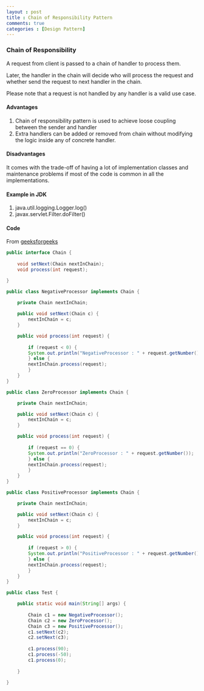 ```yaml
---
layout : post
title : Chain of Responsibility Pattern
comments: true
categories : [Design Pattern]
---
```


### Chain of Responsibility

  A request from client is passed to a chain of handler to process them. 
	
  Later, the handler in the chain will decide who will process the request 
  and whether send the request to next handler in the chain.

  Please note that a request is not handled by any handler is a valid use case.

#### Advantages

  1. Chain of responsibility pattern is used to achieve loose coupling between the sender and handler
  2. Extra handlers can be added or removed from chain without modifying the logic inside any of concrete handler.

#### Disadvantages

  It comes with the trade-off of having a lot of implementation classes and maintenance problems if most of the code is common in all the implementations.

#### Example in JDK

  1. java.util.logging.Logger.log()
  2. javax.servlet.Filter.doFilter()

#### Code

  From [geeksforgeeks](https://www.geeksforgeeks.org/chain-responsibility-design-pattern/)

```java
public interface Chain {
	
    void setNext(Chain nextInChain); 
    void process(int request); 

}

public class NegativeProcessor implements Chain {
	
	private Chain nextInChain;

	public void setNext(Chain c) {
		nextInChain = c;
	}

	public void process(int request) {
	
	    if (request < 0) {
		System.out.println("NegativeProcessor : " + request.getNumber());
	    } else {
		nextInChain.process(request);
	    }
	}
}

public class ZeroProcessor implements Chain {

	private Chain nextInChain;

	public void setNext(Chain c) {
		nextInChain = c;
	}

	public void process(int request) {
	
	    if (request == 0) {
		System.out.println("ZeroProcessor : " + request.getNumber());
	    } else {
		nextInChain.process(request);
	    }
	}
}

public class PositiveProcessor implements Chain {

	private Chain nextInChain;

	public void setNext(Chain c) {
		nextInChain = c;
	}

	public void process(int request) {
	
	    if (request > 0) {
		System.out.println("PositiveProcessor : " + request.getNumber());
	    } else {
		nextInChain.process(request);
	    }
	}
}

public class Test {

    public static void main(String[] args) {
		
        Chain c1 = new NegativeProcessor(); 
        Chain c2 = new ZeroProcessor(); 
        Chain c3 = new PositiveProcessor(); 
        c1.setNext(c2); 
        c2.setNext(c3);   
        
        c1.process(90); 
        c1.process(-50); 
        c1.process(0); 
      
    }

}
```
